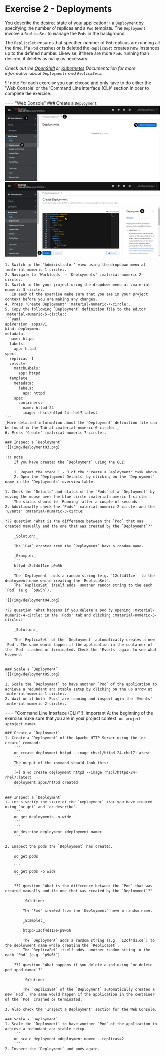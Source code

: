 # Exercise 2 - Deployments
You describe the desired state of your application in a `Deployment` by specifying the number of replicas and a `Pod` template.
The `Deployment` involve a `ReplicaSet` to manage the `Pods` in the background.

The `ReplicaSet` ensures that specified number of `Pod` replicas are running all the time.
If a `Pod` crashes or is deleted the `ReplicaSet` creates new instances up to the defined number.
Likewise, if there are more `Pods` running than desired, it deletes as many as necessary.

_Check out the [OpenShift](https://docs.openshift.com/container-platform/4.5/applications/deployments/what-deployments-are.html#deployments-repliasets_what-deployments-are) or [Kubernetes](https://kubernetes.io/docs/concepts/workloads/controllers/deployment/) Documentation for more information about `Deployments` and `ReplicaSets`._

!!! note
    For each exercise you can choose and only have to do either the 'Web Console' or the 'Command Line 
    Interface (CLI)' section in oder to complete the exercise.

=== "Web Console"
    ### Create a `Deployment`
    ![](img/deployment01.png)
    ![](img/deployment02.png)

    1. Switch to the 'Administrator' view using the dropdown menu at :material-numeric-1-circle:.
    2. Navigate to 'Workloads' → 'Deployments' :material-numeric-2-circle:.
    3. Switch to the your project using the dropdown menu at :material-numeric-3-circle:.
       In each of the exercise make sure that you are in your project context before you are making any changes.
    4. Press 'Create Deployment' :material-numeric-4-circle:.
    5. Copy the following `Deployment` definition file to the editor :material-numeric-5-circle::
    ```yaml
    apiVersion: apps/v1
    kind: Deployment
    metadata:
      name: httpd
      labels:
        app: httpd
    spec:
      replicas: 1
      selector:
        matchLabels:
          app: httpd
      template:
        metadata:
          labels:
            app: httpd
        spec:
          containers:
          - name: httpd-24
            image: rhscl/httpd-24-rhel7:latest
    ```
    _More detailed information about the `Deployment` definition file can be found in the Tab at :material-numeric-6-circle:._
    6. Press 'Create' :material-numeric-7-circle:.

    ### Inspect a `Deployment`
    ![](img/deployment03.png)

    !!! note
        If you have created the `Deployment` using the CLI:

        1. Repeat the steps 1 - 3 of the 'Create a Deployment' task above
        2. Open the 'Deployment Details' by clicking on the `Deployment` name in the 'Deployments' overview table. 

    1. Check the 'Details' and status of the `Pods` of a `Deployment` by moving the mouse over the blue circle :material-numeric-1-circle:.
        The status should be 'Running' after a couple of seconds.
    2. Additionally check the 'Pods' :material-numeric-2-circle: and the 'Events' :material-numeric-3-circle:

    ??? question "What is the difference between the `Pod` that was created manually and the one that was created by the `Deployment`?"

        _Solution:_

        The `Pod` created from the `Deployment` have a random name.

        _Example:_
        ```
        httpd-12cf4d11ce-p9w5h
        ```
        The `Deployment` adds a random string (e.g. `12cf4d11ce`) to the deployment name while creating the `ReplicaSet`.
        The `ReplicaSet` itself adds  another random string to the each `Pod` (e.g. `p9w5h`).
  
    ![](img/deployment04.png)

    ??? question "What happens if you delete a pod by opening :material-numeric-4-circle: in the 'Pods' tab and clicking :material-numeric-5-circle:?"

        _Solution:_

        The `ReplicaSet` of the `Deployment` automatically creates a new `Pod`. The same would happen if the application in the container of the `Pod` crashed or terminated. Check the 'Events' again to see what happend.
    
    
    ### Scale a `Deployment`
    ![](img/deployment05.png)

    1. Scale the `Deployment` to have another `Pod` of the application to achieve a redundant and stable setup by clicking on the up arrow at :material-numeric-1-circle:.
    2. Wait until both `Pods` are running and inspect agin the 'Events' :material-numeric-2-circle:.

=== "Command Line Interface (CLI)"
    !!! important
        At the beginning of the exercise make sure that you are in your project context. 
        ```
        oc project <project name> 
        ```

    ### Create a `Deployment`
    1. Create a `Deployment` of the Apache HTTP Server using the `oc create` command:
        ```
        oc create deployment httpd --image rhscl/httpd-24-rhel7:latest
        ```
        The output of the command should look this:
        ```
        [~] $ oc create deployment httpd --image rhscl/httpd-24-rhel7:latest
        deployment.apps/httpd created
        ```

    ### Inspect a `Deployment`
    1. Let's verify the state of the `Deployment` that you have created using `oc get` and `oc describe`.
        ```
        oc get deployments -o wide
        ```
        ```
        oc describe deployment <deployment name>
        ```

    2. Inspect the pods the `Deployment` has created.
        ```
        oc get pods
        ```
        ```
        oc get pods -o wide
        ```

        ??? question "What is the difference between the `Pod` that was created manually and the one that was created by the `Deployment`?"

            _Solution:_

            The `Pod` created from the `Deployment` have a random name.

            _Example:_
            ```
            httpd-12cf4d11ce-p9w5h
            ```
            The `Deployment` adds a random string (e.g. `12cf4d11ce`) to the deployment name while creating the `ReplicaSet`.
            The `ReplicaSet` itself adds  another random string to the each `Pod` (e.g. `p9w5h`).

        ??? question "What happens if you delete a pod using `oc delete pod <pod name>`?"

            _Solution:_

            The `ReplicaSet` of the `Deployment` automatically creates a new `Pod`. The same would happen if the application in the container of the `Pod` crashed or terminated.

    3. Also check the 'Inspect a Deployment' section for the Web Console.
    
    ### Scale a `Deployment`
    1. Scale the `Deployment` to have another `Pod` of the application to achieve a redundant and stable setup.
        ```
        oc scale deployment <deployment name> --replicas=2
        ```
    2. Inspect the `Deployment` and pods again.